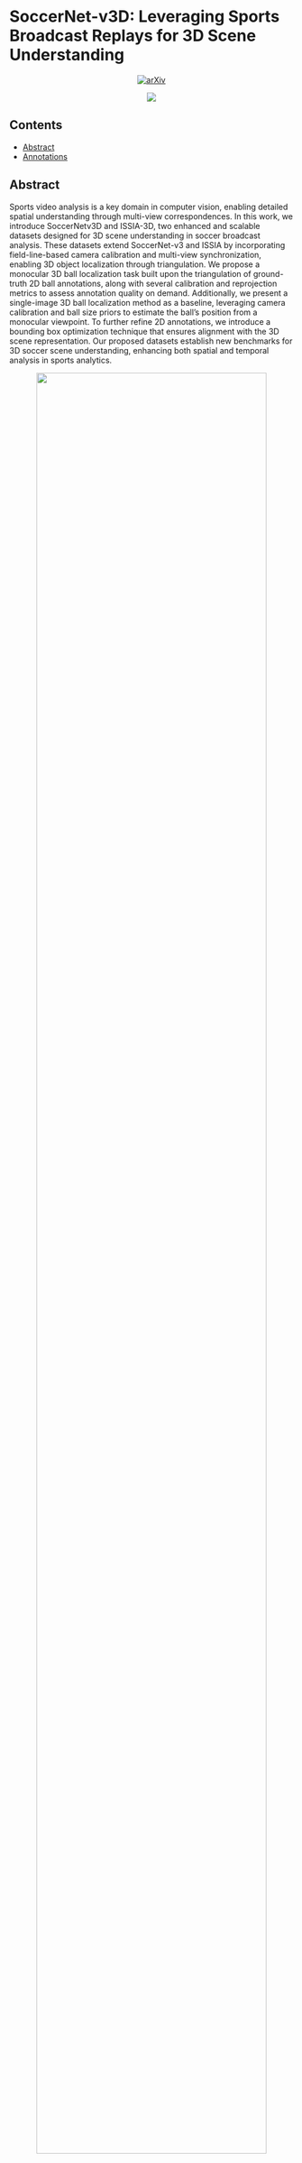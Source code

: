 # SoccerNet-v3D: Leveraging Sports Broadcast Replays for 3D Scene Understanding

<div align="center">

[![arXiv](https://img.shields.io/badge/arXiv-2504.10106-b31b1b.svg?style=for-the-badge)](https://arxiv.org/abs/2504.10106)

![](pipeline.gif)
</div>

## Contents
- [Abstract](#abstract)
- [Annotations](#annotations)


## Abstract
Sports video analysis is a key domain in computer vision,
enabling detailed spatial understanding through multi-view
correspondences. In this work, we introduce SoccerNetv3D
and ISSIA-3D, two enhanced and scalable datasets
designed for 3D scene understanding in soccer broadcast
analysis. These datasets extend SoccerNet-v3 and ISSIA
by incorporating field-line-based camera calibration and
multi-view synchronization, enabling 3D object localization
through triangulation. We propose a monocular 3D ball localization
task built upon the triangulation of ground-truth
2D ball annotations, along with several calibration and reprojection
metrics to assess annotation quality on demand.
Additionally, we present a single-image 3D ball localization
method as a baseline, leveraging camera calibration and
ball size priors to estimate the ball’s position from a monocular
viewpoint. To further refine 2D annotations, we introduce
a bounding box optimization technique that ensures
alignment with the 3D scene representation. Our proposed
datasets establish new benchmarks for 3D soccer scene understanding,
enhancing both spatial and temporal analysis
in sports analytics.

<p align="center"><img src=figures/Pipeline_r-1.png  width=90% height=90%></p>
<strong>SoccerNet-v3D dataset generation pipeline</strong>. A main camera frame is paired with its corresponding synchronized replay frames,
where blue dots indicate the original SoccerNet-v3 [8] field-line annotations. The PnLCalib [15] calibration pipeline is used to recover
camera parameters {K,R, t}. Calibration quality is assessed using JaCγ, with a threshold of JaC0.5% = 0.75 to determine whether
frames qualify as part of the multi-view system. Red lines represent the field projection obtained from the estimated calibration. Finally,
2D ball annotations are fused through triangulation to estimate 3D ball positions, while original bounding boxes are optimized to ensure
consistency with the 3D scene, with the original SoccerNet-v3 [8] and optimized bounding boxes represented in red and blue, respectively.


## Annotations

